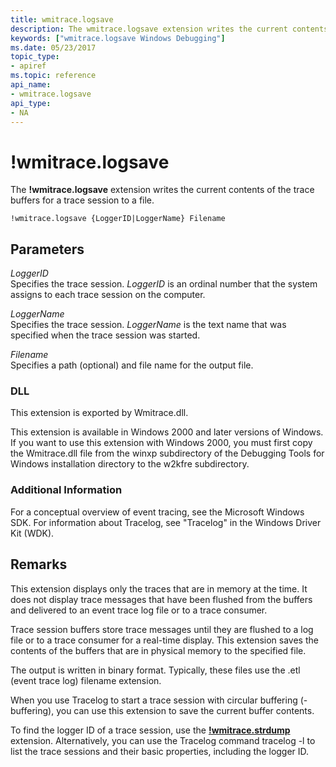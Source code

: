 ```yaml
---
title: wmitrace.logsave
description: The wmitrace.logsave extension writes the current contents of the trace buffers for a trace session to a file.
keywords: ["wmitrace.logsave Windows Debugging"]
ms.date: 05/23/2017
topic_type:
- apiref
ms.topic: reference
api_name:
- wmitrace.logsave
api_type:
- NA
---
```


# !wmitrace.logsave


The **!wmitrace.logsave** extension writes the current contents of the trace buffers for a trace session to a file.

```dbgcmd
!wmitrace.logsave {LoggerID|LoggerName} Filename 
```

## <span id="ddk__wmitrace_logsave_dbg"></span><span id="DDK__WMITRACE_LOGSAVE_DBG"></span>Parameters


<span id="_______LoggerID______"></span><span id="_______loggerid______"></span><span id="_______LOGGERID______"></span> *LoggerID*   
Specifies the trace session. *LoggerID* is an ordinal number that the system assigns to each trace session on the computer.

<span id="_______LoggerName______"></span><span id="_______loggername______"></span><span id="_______LOGGERNAME______"></span> *LoggerName*   
Specifies the trace session. *LoggerName* is the text name that was specified when the trace session was started.

<span id="_______Filename______"></span><span id="_______filename______"></span><span id="_______FILENAME______"></span> *Filename*   
Specifies a path (optional) and file name for the output file.

### <span id="DLL"></span><span id="dll"></span>DLL

This extension is exported by Wmitrace.dll.

This extension is available in Windows 2000 and later versions of Windows. If you want to use this extension with Windows 2000, you must first copy the Wmitrace.dll file from the winxp subdirectory of the Debugging Tools for Windows installation directory to the w2kfre subdirectory.

### <span id="Additional_Information"></span><span id="additional_information"></span><span id="ADDITIONAL_INFORMATION"></span>Additional Information

For a conceptual overview of event tracing, see the Microsoft Windows SDK. For information about Tracelog, see "Tracelog" in the Windows Driver Kit (WDK).

## Remarks

This extension displays only the traces that are in memory at the time. It does not display trace messages that have been flushed from the buffers and delivered to an event trace log file or to a trace consumer.

Trace session buffers store trace messages until they are flushed to a log file or to a trace consumer for a real-time display. This extension saves the contents of the buffers that are in physical memory to the specified file.

The output is written in binary format. Typically, these files use the .etl (event trace log) filename extension.

When you use Tracelog to start a trace session with circular buffering (-buffering), you can use this extension to save the current buffer contents.

To find the logger ID of a trace session, use the [**!wmitrace.strdump**](-wmitrace-strdump.md) extension. Alternatively, you can use the Tracelog command tracelog -l to list the trace sessions and their basic properties, including the logger ID.

 

 






